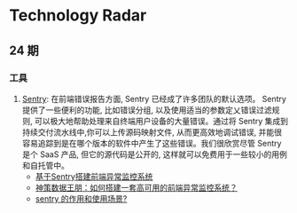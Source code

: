 # Technology Radar

##  24 期

### 工具
1. [Sentry](https://sentry.io/welcome/): 在前端错误报告方面, Sentry 已经成了许多团队的默认选项。 Sentry 提供了一些便利的功能, 比如错误分组, 以及使用适当的参数定乂错误过滤规则, 可以极大地帮助处理来自终端用户设备的大量错误。通过将 Sentry 集成到持续交付流水线中,你可以上传源码映射文件, 从而更高效地调试错误, 并能很容易追踪到是在哪个版本的软件中产生了这些错误。我们很欣赏尽管 Sentry是个 SaaS 产品, 但它的源代码是公开的, 这样就可以免费用于一些较小的用例和自托管中。
    * [基于Sentry搭建前端异常监控系统](https://segmentfault.com/a/1190000040237095)
    * [神策数据王朋：如何搭建一套高可用的前端异常监控系统？](https://zhuanlan.zhihu.com/p/381930994)
    * [sentry 的作用和使用场景?](https://www.zhihu.com/question/23922181)
